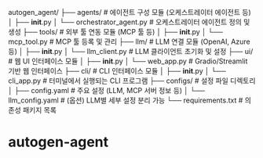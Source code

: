 autogen_agent/
├── agents/               # 에이전트 구성 모듈 (오케스트레이터 에이전트 등)
│   ├── __init__.py
│   └── orchestrator_agent.py    # 오케스트레이터 에이전트 정의 및 생성
├── tools/                # 외부 툴 연동 모듈 (MCP 툴 등)
│   ├── __init__.py
│   └── mcp_tool.py           # MCP 툴 등록 및 관리
├── llm/                  # LLM 연결 모듈 (OpenAI, Azure 등)
│   ├── __init__.py
│   └── llm_client.py         # LLM 클라이언트 초기화 및 설정
├── ui/                   # 웹 UI 인터페이스 모듈
│   ├── __init__.py
│   └── web_app.py            # Gradio/Streamlit 기반 웹 인터페이스
├── cli/                  # CLI 인터페이스 모듈
│   ├── __init__.py
│   └── cli_app.py            # 터미널에서 실행되는 CLI 프로그램
├── configs/              # 설정 파일 디렉토리
│   ├── config.yaml           # 주요 설정 (LLM, MCP 서버 정보 등)
│   └── llm_config.yaml       # (옵션) LLM별 세부 설정 분리 가능
└── requirements.txt      # 의존성 패키지 목록
# autogen-agent
